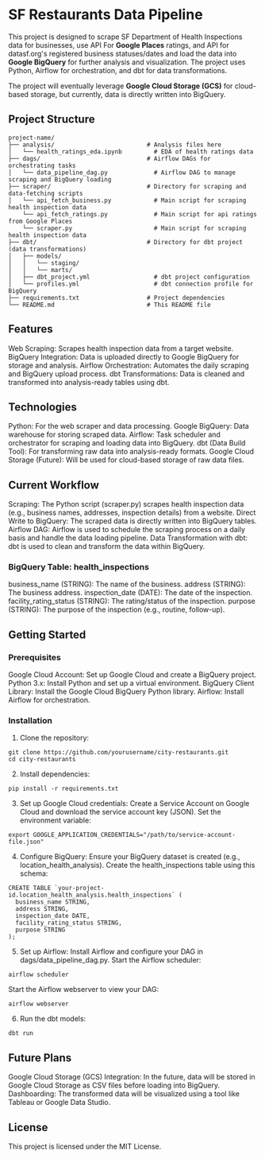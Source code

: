 # SF Restaurants Data Pipeline

This project is designed to scrape SF Department of Health Inspections data for businesses, use API For **Google Places** ratings, and API for datasf.org's registered business statuses/dates and load the data into **Google BigQuery** for further analysis and visualization. The project uses Python, Airflow for orchestration, and dbt for data transformations. 

The project will eventually leverage **Google Cloud Storage (GCS)** for cloud-based storage, but currently, data is directly written into BigQuery.

## Project Structure

```
project-name/
├── analysis/                          # Analysis files here
│   └── health_ratings_eda.ipynb         # EDA of health ratings data  
├── dags/                              # Airflow DAGs for orchestrating tasks
│   └── data_pipeline_dag.py             # Airflow DAG to manage scraping and BigQuery loading
├── scraper/                           # Directory for scraping and data-fetching scripts
│   └── api_fetch_business.py            # Main script for scraping health inspection data
    └── api_fetch_ratings.py             # Main script for api ratings from Google Places
    └── scraper.py                       # Main script for scraping health inspection data
├── dbt/                               # Directory for dbt project (data transformations)
│   ├── models/
│   │   └── staging/
│   │   └── marts/
│   ├── dbt_project.yml                  # dbt project configuration
│   └── profiles.yml                     # dbt connection profile for BigQuery
├── requirements.txt                   # Project dependencies
└── README.md                          # This README file
```
## Features
Web Scraping: Scrapes health inspection data from a target website.
BigQuery Integration: Data is uploaded directly to Google BigQuery for storage and analysis.
Airflow Orchestration: Automates the daily scraping and BigQuery upload process.
dbt Transformations: Data is cleaned and transformed into analysis-ready tables using dbt.

## Technologies
Python: For the web scraper and data processing.
Google BigQuery: Data warehouse for storing scraped data.
Airflow: Task scheduler and orchestrator for scraping and loading data into BigQuery.
dbt (Data Build Tool): For transforming raw data into analysis-ready formats.
Google Cloud Storage (Future): Will be used for cloud-based storage of raw data files.

## Current Workflow
Scraping: The Python script (scraper.py) scrapes health inspection data (e.g., business names, addresses, inspection details) from a website.
Direct Write to BigQuery: The scraped data is directly written into BigQuery tables.
Airflow DAG: Airflow is used to schedule the scraping process on a daily basis and handle the data loading pipeline.
Data Transformation with dbt: dbt is used to clean and transform the data within BigQuery.
### BigQuery Table: health_inspections
business_name (STRING): The name of the business.
address (STRING): The business address.
inspection_date (DATE): The date of the inspection.
facility_rating_status (STRING): The rating/status of the inspection.
purpose (STRING): The purpose of the inspection (e.g., routine, follow-up).
## Getting Started

### Prerequisites
Google Cloud Account: Set up Google Cloud and create a BigQuery project.
Python 3.x: Install Python and set up a virtual environment.
BigQuery Client Library: Install the Google Cloud BigQuery Python library.
Airflow: Install Airflow for orchestration.

### Installation
1. Clone the repository:
```
git clone https://github.com/yourusername/city-restaurants.git
cd city-restaurants
```
2. Install dependencies:
```
pip install -r requirements.txt
```

3. Set up Google Cloud credentials:
Create a Service Account on Google Cloud and download the service account key (JSON).
Set the environment variable:
```
export GOOGLE_APPLICATION_CREDENTIALS="/path/to/service-account-file.json"
```
4. Configure BigQuery:
Ensure your BigQuery dataset is created (e.g., location_health_analysis).
Create the health_inspections table using this schema:
```
CREATE TABLE `your-project-id.location_health_analysis.health_inspections` (
  business_name STRING,
  address STRING,
  inspection_date DATE,
  facility_rating_status STRING,
  purpose STRING
);
```

5. Set up Airflow:
Install Airflow and configure your DAG in dags/data_pipeline_dag.py.
Start the Airflow scheduler:
```
airflow scheduler
```
Start the Airflow webserver to view your DAG:
```
airflow webserver
```

6. Run the dbt models:
```
dbt run
```

## Future Plans
Google Cloud Storage (GCS) Integration: In the future, data will be stored in Google Cloud Storage as CSV files before loading into BigQuery.
Dashboarding: The transformed data will be visualized using a tool like Tableau or Google Data Studio.

## License
This project is licensed under the MIT License.
